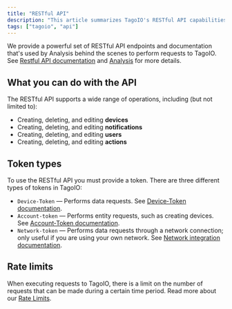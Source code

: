 ```yaml
---
title: "RESTful API"
description: "This article summarizes TagoIO's RESTful API capabilities, the common operations you can perform, the three token types required for API access, and a note about rate limits when executing requests."
tags: ["tagoio", "api"]
---
```

We provide a powerful set of RESTful API endpoints and documentation that's used by Analysis behind the scenes to perform requests to TagoIO. See [Restful API documentation](https://docs.tago.io/api/) and [Analysis](../analysis/analysis-overview) for more details.

## What you can do with the API
The RESTful API supports a wide range of operations, including (but not limited to):

- Creating, deleting, and editing **devices**
- Creating, deleting, and editing **notifications**
- Creating, deleting, and editing **users**
- Creating, deleting, and editing **actions**

## Token types
To use the RESTful API you must provide a token. There are three different types of tokens in TagoIO:

- `Device-Token` — Performs data requests. See [Device‑Token documentation](https://help.tago.io/portal/en/kb/articles/4-device-token).
- `Account-token` — Performs entity requests, such as creating devices. See [Account‑Token documentation](https://help.tago.io/portal/en/kb/articles/495-account-token).
- `Network-token` — Performs data requests through a network connection; only useful if you are using your own network. See [Network integration documentation](https://help.tago.io/portal/en/kb/articles/468-creating-a-network-integration).

## Rate limits
When executing requests to TagoIO, there is a limit on the number of requests that can be made during a certain time period. Read more about our [Rate Limits](../rate-limits-hard-limits).